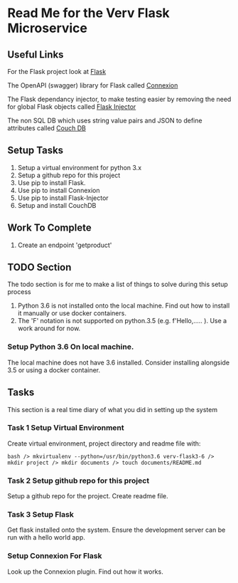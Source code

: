 # Read Me for the Verv Flask Microservice

## Useful Links

For the Flask project look at [Flask](http://flask.pocoo.org)

The OpenAPI (swagger) library for Flask called [Connexion](http://connexion.readthedocs.io/en/latest)

The Flask dependancy injector, to make testing easier by removing the need for global Flask objects called [Flask Injector](http://pypi.org/project/Flask-Injector)

The non SQL DB which uses string value pairs and JSON to define attributes called [Couch DB](http://couchdb.apache.org/)

## Setup Tasks

1. Setup a virtual environment for python 3.x
2. Setup a github repo for this project
2. Use pip to install Flask.
3. Use pip to install Connexion
4. Use pip to install Flask-Injector
5. Setup and install CouchDB

## Work To Complete
1. Create an endpoint 'getproduct'

## TODO Section
The todo section is for me to make a list of things to solve during this setup process
1) Python 3.6 is not installed onto the local machine. Find out how to install it manually or use docker containers.
2) The 'F' notation is not supported on python.3.5 (e.g. f'Hello,..... ). Use a work around for now.

### Setup Python 3.6 On local machine.
The local machine does not have 3.6 installed. Consider installing alongside 3.5 or using
a docker container.

## Tasks
This section is a real time diary of what you did in setting up the system

### Task 1 Setup Virtual Environment
Create virtual environment, project directory and readme file with:

` bash
	/> mkvirtualenv --python=/usr/bin/python3.6 verv-flask3-6
	/> mkdir project
	/> mkdir documents
	/> touch documents/README.md
`

### Task 2 Setup github repo for this project
Setup a github repo for the project.
Create readme file.


### Task 3 Setup Flask
Get flask installed onto the system.
Ensure the development server can be run with a hello world app.

### Setup Connexion For Flask
Look up the Connexion plugin.
Find out how it works.



